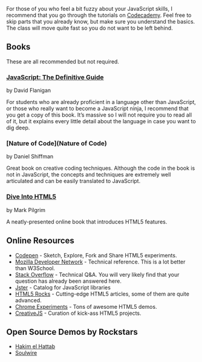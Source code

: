 For those of you who feel a bit fuzzy about your JavaScript skills, I recommend that you go through the tutorials on [Codecademy](http://www.codecademy.com/tracks/javascript). Feel free to skip parts that you already know, but make sure you understand the basics. The class will move quite fast so you do not want to be left behind.


## Books

These are all recommended but not required.

### [JavaScript: The Definitive Guide](http://www.amazon.com/JavaScript-Definitive-Guide-Activate-Guides/dp/0596805527/ref=sr_1_1?ie=UTF8&qid=1358458442&sr=8-1&keywords=definitive+guide+to+javascript)

by David Flanigan

For students who are already proficient in a language other than JavaScript, or those who really want to become a JavaScript ninja, I recommend that you get a copy of this book. It’s massive so I will not require you to read all of it, but it explains every little detail about the language in case you want to dig deep.

### [Nature of Code](Nature of Code)

by Daniel Shiffman

Great book on creative coding techniques. Although the code in the book is not in JavaScript, the concepts and techniques are extremely well articulated and can be easily translated to JavaScript.

### [Dive Into HTML5](http://diveintohtml5.info/)

by Mark Pilgrim

A neatly-presented online book that introduces HTML5 features.


## Online Resources

-   [Codepen](http://codepen.io/) - Sketch, Explore, Fork and Share HTML5 experiments.
-   [Mozilla Developer Network](https://developer.mozilla.org/en-US/) - Technical reference. This is a lot better than W3School.
-   [Stack Overflow](http://stackoverflow.com/) - Technical Q&A. You will very likely find that your question has already been answered here.
-   [Jster](http://jster.net) - Catalog for JavaScript libraries
-   [HTML5 Rocks](http://www.html5rocks.com/en/) - Cutting-edge HTML5 articles, some of them are quite advanced.
-   [Chrome Experiments](http://www.chromeexperiments.com/) - Tons of awesome HTML5 demos.
-   [CreativeJS](http://creativejs.com) - Curation of kick-ass HTML5 projects.

## Open Source Demos by Rockstars

-   [Hakim el Hattab](http://codepen.io/hakimel)
-   [Soulwire](http://codepen.io/soulwire)
